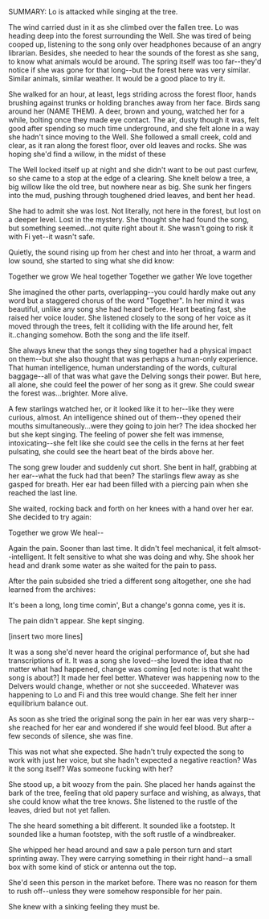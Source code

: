 SUMMARY: Lo is attacked while singing at the tree.

The wind carried dust in it as she climbed over the fallen tree. Lo was heading deep into the forest surrounding the Well. She was tired of being cooped up, listening to the song only over headphones because of an angry librarian. Besides, she needed to hear the sounds of the forest as she sang, to know what animals would be around.  The spring itself was too far--they'd notice if she was gone for that long--but the forest here was very similar.  Similar animals, similar weather. It would be a good place to try it. 

She walked for an hour, at least, legs striding across the forest floor, hands brushing against trunks or holding branches away from her face.  Birds sang around her (NAME THEM). A deer, brown and young, watched her for a while, bolting once they made eye contact.  The air, dusty though it was, felt good after spending so much time underground, and she felt alone in a way she hadn't since moving to the Well.  She followed a small creek, cold and clear, as it ran along the forest floor, over old leaves and rocks.  She was hoping she'd find a willow, in the midst of these 

The Well locked itself up at night and she didn't want to be out past curfew, so she came to a stop at the edge of a clearing.   She knelt below a tree, a big willow like the old tree, but nowhere near as big. She sunk her fingers into the mud, pushing through toughened dried leaves, and bent her head. 

She had to admit she was lost.  Not literally, not here in the forest, but lost on a deeper level. Lost in the mystery. She thought she had found the song, but something seemed...not quite right about it.  She wasn't going to risk it with Fi yet--it wasn't safe. 

Quietly, the sound rising up from her chest and into her throat, a warm and low sound, she started to sing what she did know: 

Together we grow
We heal together
Together we gather
We love together

She imagined the other parts, overlapping--you could hardly make out any word but a staggered chorus of the word "Together". In her mind it was beautiful, unlike any song she had heard before. Heart beating fast, she raised her voice louder. She listened closely to the song of her voice as it moved through the trees, felt it colliding with the life around her, felt it..changing somehow. Both the song and the life itself.  

She always knew that the songs they sing together had a physical impact on them--but she also thought that was perhaps a human-only experience. That human intelligence, human understanding of the words, cultural baggage--all of that was what gave the Delving songs their power.  But here, all alone, she could feel the power of her song as it grew.  She could swear the forest was...brighter. More alive.

A few starlings watched her, or it looked like it to her--like they were curious, almost. An intelligence shined out of them--they opened their mouths simultaneously...were they going to join her? The idea shocked her but she kept singing. The feeling of power she felt was immense, intoxicating--she felt like she could see the cells in the ferns at her feet pulsating, she could see the heart beat of the birds above her. 

The song grew louder and suddenly cut short. She bent in half, grabbing at her ear--what the fuck had that been? The starlings flew away as she gasped for breath. Her ear had been filled with a piercing pain when she reached the last line. 

She waited, rocking back and forth on her knees with a hand over her ear. She decided to try again: 

Together we grow
We heal--

Again the pain.  Sooner than last time.  It didn't feel mechanical, it felt almsot--intelligent.  It felt sensitive to what she was doing and why.  She shook her head and drank some water as she waited for the pain to pass. 

After the pain subsided she tried a different song altogether, one she had learned from the archives: 

It's been a long, long time comin', 
But a change's gonna come, yes it is.

The pain didn't appear.  She kept singing. 

[insert two more lines]

It was a song she'd never heard the original performance of, but she had transcriptions of it.  It was a song she loved--she loved the idea that no matter what had happened, change was coming [ed note: is that waht the song is about?] It made her feel better. Whatever was happening now to the Delvers would change, whether or not she succeeded.  Whatever was happening to Lo and Fi and this tree would change.  She felt her inner equilibrium balance out.  

As soon as she tried the original song the pain in her ear was very sharp--she reached for her ear and wondered if she would feel blood.  But after a few seconds of silence, she was fine. 

This was not what she expected.  She hadn't truly expected the song to work with just her voice, but she hadn't expected a negative reaction? Was it the song itself? Was someone fucking with her? 

She stood up, a bit woozy from the pain.  She placed her hands against the bark of the tree, feeling that old papery surface and wishing, as always, that she could know what the tree knows.  She listened to the rustle of the leaves, dried but not yet fallen.

The she heard something a bit different. It sounded like a footstep.  It sounded like a human footstep, with the soft rustle of a windbreaker. 

She whipped her head around and saw a pale person turn and start sprinting away. They were carrying something in their right hand--a small box with some kind of stick or antenna out the top. 

She'd seen this person in the market before.  There was no reason for them to rush off--unless they were somehow responsible for her pain.  

She knew with a sinking feeling they must be. 
